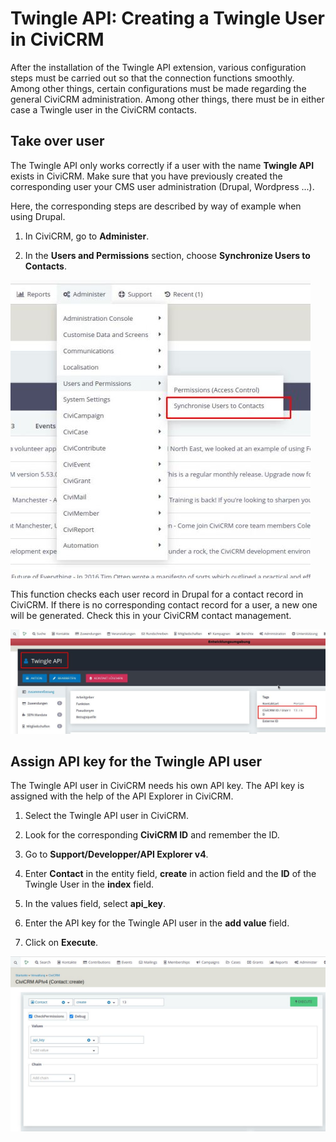 # Twingle API: Creating a Twingle User in CiviCRM

After the installation of the Twingle API extension, various configuration steps must be carried out so that the connection functions smoothly. Among other things, certain configurations must be made regarding the general CiviCRM administration. Among other things, there must be in either case a Twingle user in the CiviCRM contacts.

## Take over user

The Twingle API only works correctly if a user with the name **Twingle API** exists in CiviCRM. Make sure that you have previously created the corresponding user your CMS user administration (Drupal, Wordpress ...). 

Here, the corresponding steps are described by way of example when using Drupal.

1. In CiviCRM, go to **Administer**. 

2. In the **Users and Permissions** section, choose **Synchronize Users to Contacts**.

![](Img/Kon_syn.jpg)

This function checks each user record in Drupal for a contact record in CiviCRM. If there is no corresponding contact record for a user, a new one will be generated. Check this in your CiviCRM contact management.

![](Img/civiuser_tw.jpg)

## Assign API key for the Twingle API user

The Twingle API user in CiviCRM needs his own API key. The API key is assigned with the help of the API Explorer in CiviCRM.

1. Select the Twingle API user in CiviCRM.

2. Look for the corresponding **CiviCRM ID** and remember the ID.

3. Go to **Support/Developper/API Explorer v4**.

4. Enter **Contact** in the entity field, **create** in action field and the **ID** of the Twingle User in the **index** field.

5. In the values field, select **api_key**. 

6. Enter the API key for the Twingle API user in the **add value** field.

7. Click on **Execute**.

![](Img/apikey.jpg)
